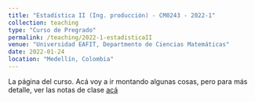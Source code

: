 ```yaml
---
title: "Estadística II (Ing. producción) - CM0243 - 2022-1"
collection: teaching
type: "Curso de Pregrado"
permalink: /teaching/2022-1-estadisticaII
venue: "Universidad EAFIT, Departmento de Ciencias Matemáticas"
date: 2022-01-24
location: "Medellín, Colombia"
---
```


La página del curso. Acá voy a ir montando algunas cosas, pero para más detalle, ver las notas de clase [acá](https://acallesalda.github.io/files/Notas_de_clase_Estad_stica_II.pdf)
